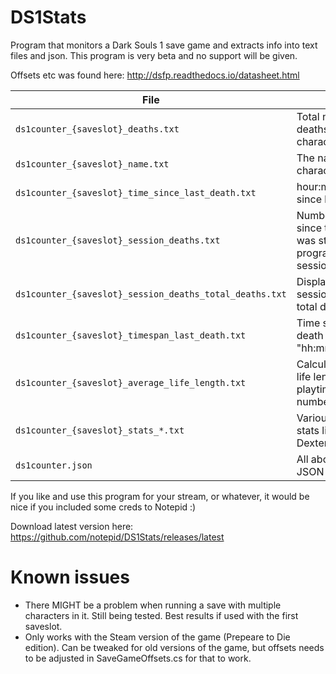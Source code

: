 # DS1Stats
Program that monitors a Dark Souls 1 save game and extracts info into text files and json. 
This program is very beta and no support will be given.

Offsets etc was found here: http://dsfp.readthedocs.io/datasheet.html

File | What
--- | --- 
`ds1counter_{saveslot}_deaths.txt`					|	Total number of deaths for this character
`ds1counter_{saveslot}_name.txt`						|	The name of this character
`ds1counter_{saveslot}_time_since_last_death.txt`		|	hour:minute:seconds since last death
`ds1counter_{saveslot}_session_deaths.txt`			|	Number of deaths since this program was started (restart program for each session)
`ds1counter_{saveslot}_session_deaths_total_deaths.txt`			|	Displayed as: session deaths / total deaths
`ds1counter_{saveslot}_timespan_last_death.txt`			|	Time since last death displayed as "hh:mm:ss" 
`ds1counter_{saveslot}_average_life_length.txt`			|	Calculated average life length (session playtime divided by number of deaths)
`ds1counter_{saveslot}_stats_*.txt`			|	Various character stats like Strength, Dexterity, etc
`ds1counter.json`										|	All above stats as a JSON formatted file


If you like and use this program for your stream, or whatever, it would be nice if you included some creds to Notepid :)

Download latest version here: https://github.com/notepid/DS1Stats/releases/latest

# Known issues
* There MIGHT be a problem when running a save with multiple characters in it. Still being tested. Best results if used with the first saveslot.
* Only works with the Steam version of the game (Prepeare to Die edition). Can be tweaked for old versions of the game, but offsets needs to be adjusted in SaveGameOffsets.cs for that to work.
